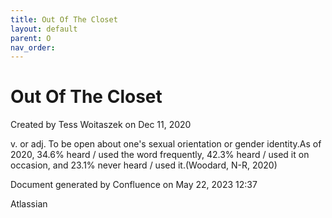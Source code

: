 ```yaml
---
title: Out Of The Closet
layout: default
parent: O
nav_order:
---
```


# Out Of The Closet

Created by  Tess Woitaszek on Dec 11, 2020

v. or adj. To be open about one's sexual orientation or gender identity.As of 2020, 34.6% heard / used the word frequently, 42.3% heard / used it on occasion, and 23.1% never heard / used it.(Woodard, N-R, 2020)

Document generated by Confluence on May 22, 2023 12:37

Atlassian
